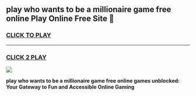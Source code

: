 
## play who wants to be a millionaire game free online Play Online Free Site 👋
<h3>
<a href="https://download.freeplayer.one?title=play_who_wants_to_be_a_millionaire_game_free_online&ref=21F">CLICK TO PLAY</a></h3>
<hr>

<h3>
<a href="https://download.freeplayer.one?title=play_who_wants_to_be_a_millionaire_game_free_online&ref=21F">CLICK 2 PLAY</a>
  
</h3>

<a href="https://download.freeplayer.one?title=play_who_wants_to_be_a_millionaire_game_free_online&ref=21F"><img src="https://cdnb.artstation.com/p/assets/images/images/032/539/853/original/anto-thomas-button-gif.gif"></a>


**play who wants to be a millionaire game free online games unblocked: Your Gateway to Fun and Accessible Online Gaming**
